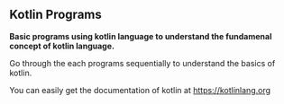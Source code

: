 ## Kotlin Programs

**Basic programs using kotlin language to understand the fundamenal concept of kotlin language.**

Go through the each programs sequentially to understand the basics of kotlin.

You can easily get the documentation of kotlin at https://kotlinlang.org
